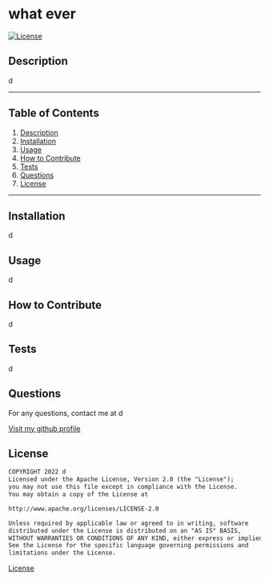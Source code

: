 # what ever

   [![License](https://img.shields.io/badge/License-Apache%202.0-blue.svg)](https://opensource.org/licenses/Apache-2.0)

  ## Description
  d

  * * * * * *


  ## Table of Contents
  1. [Description](#Description)
  2. [Installation](#Installation)
  3. [Usage](#Usage)
  4. [How to Contribute](#contribute)
  5. [Tests](#Tests)
  6. [Questions](#questions)
  7. [License](#License)

  * * * * * *

  <a name="Installation"></a>
  ## Installation
  d

  <a name="Usage"></a>
  ## Usage
  d
  
  <a name="Contribute"></a>
  ## How to Contribute
  d

  <a name="Tests"></a>
  ## Tests
  d

  <a name="questions"></a>
  ## Questions
  For any questions, contact me at d

  [Visit my github profile](https://github.com/d)

  <a name="License"></a>
  ## License



```md
COPYRIGHT 2022 d
Licensed under the Apache License, Version 2.0 (the "License");
you may not use this file except in compliance with the License.
You may obtain a copy of the License at

http://www.apache.org/licenses/LICENSE-2.0

Unless required by applicable law or agreed to in writing, software
distributed under the License is distributed on an "AS IS" BASIS,
WITHOUT WARRANTIES OR CONDITIONS OF ANY KIND, either express or implied.
See the License for the specific language governing permissions and
limitations under the License.
```   
   

[License](https://opensource.org/licenses/Apache-2.0)
